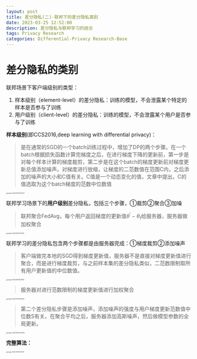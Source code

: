 ```yaml
---
layout: post
title: 差分隐私(二)-联邦下的差分隐私类别
date: 2023-03-25 12:52:00
description: 差分隐私与联邦学习的结合
tags: Privacy Research
categories: Differential-Privacy Research-Base
---
```




# 差分隐私的类别

联邦场景下客户端级别的类型：

1. 样本级别（element-level）的差分隐私：训练的模型，不会泄露某个特定的样本是否参与了训练
2. 用户级别（client-level）的差分隐私：训练的模型，不会泄露某个用户是否参与了训练



**样本级别**(即CCS2016,deep learning with differential privacy)：

> 是在通常的SGD的一个batch训练过程中，增加了DP的两个步骤。在一个batch根据损失函数计算完梯度之后，在进行梯度下降的更新前，第一步是对每个样本计算的梯度裁剪，第二步是在这个batch的梯度更新前对梯度更新总值添加噪声。对梯度进行放缩，让梯度的二范数值在范围C内，之后添加的噪声的大小和C值有关。C值是一个动态变化的值，文章中提出，C的值选取为这个batch梯度的范数中位数值

<img src="https://mz-pico-1311932519.cos.ap-nanjing.myqcloud.com/image/image-20230315101320207.png" alt="image-20230315101320207" style="zoom:25%;" />

联邦学习场景下的**用户级别**差分隐私，包括三个步骤，①裁剪②聚合③加噪

> 联邦聚合FedAvg，每个用户返回梯度的更新值$\theta^\prime-\theta_t$给服务器，服务器做加权聚合

<img src="https://mz-pico-1311932519.cos.ap-nanjing.myqcloud.com/image/image-20230315101714927.png" alt="image-20230315101714927" style="zoom:25%;" />

联邦学习的差分隐私包含两个步骤都是由服务器完成：①梯度裁剪②添加噪声

> 客户端做完本地的SGD得到梯度更新值，服务器不是直接对梯度更新值进行聚合，而是进行梯度裁剪，与之前样本集的差分隐私类似，二范数限制取所有用户更新值的中位数值。

<img src="https://mz-pico-1311932519.cos.ap-nanjing.myqcloud.com/image/image-20230315111028793.png" alt="image-20230315111028793" style="zoom:25%;" />

> 服务器对进行范数限制的梯度更新值进行加权聚合

<img src="https://mz-pico-1311932519.cos.ap-nanjing.myqcloud.com/image/image-20230315111449054.png" alt="image-20230315111449054" style="zoom:25%;" />

> 第二个差分隐私步骤是添加噪声，添加噪声的强度与用户梯度更新范数值中位数S有关。在聚合平均之后，服务器添加高斯噪声，然后做模型参数的全局更新。

<img src="https://mz-pico-1311932519.cos.ap-nanjing.myqcloud.com/image/image-20230315133707442.png" alt="image-20230315133707442" style="zoom:25%;" />

**完整算法：**

<img src="https://mz-pico-1311932519.cos.ap-nanjing.myqcloud.com/image/image-20230315134106714.png" alt="image-20230315134106714" style="zoom:25%;" />